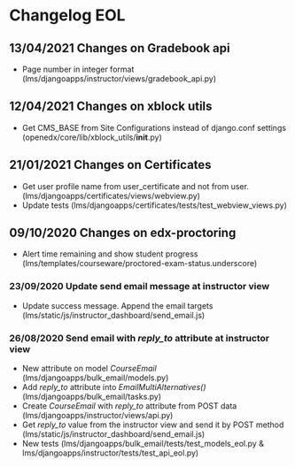 # Changelog EOL

## 13/04/2021 Changes on Gradebook api
- Page number in integer format (lms/djangoapps/instructor/views/gradebook_api.py)

## 12/04/2021 Changes on xblock utils
- Get CMS_BASE from Site Configurations instead of django.conf settings (openedx/core/lib/xblock_utils/__init__.py)

## 21/01/2021 Changes on Certificates
- Get user profile name from user_certificate and not from user. (lms/djangoapps/certificates/views/webview.py)
- Update tests (lms/djangoapps/certificates/tests/test_webview_views.py)

## 09/10/2020 Changes on edx-proctoring
- Alert time remaining and show student progress (lms/templates/courseware/proctored-exam-status.underscore)

### 23/09/2020 Update send email message at instructor view
- Update success message. Append the email targets (lms/static/js/instructor_dashboard/send_email.js)

### 26/08/2020 Send email with *reply_to* attribute at instructor view
- New attribute on model *CourseEmail* (lms/djangoapps/bulk_email/models.py)
- Add *reply_to* attribute into *EmailMultiAlternatives()* (lms/djangoapps/bulk_email/tasks.py)
- Create *CourseEmail* with *reply_to* attribute from POST data (lms/djangoapps/instructor/views/api.py)
- Get *reply_to* value from the instructor view and send it by POST method (lms/static/js/instructor_dashboard/send_email.js)
- New tests (lms/djangoapps/bulk_email/tests/test_models_eol.py & lms/djangoapps/instructor/tests/test_api_eol.py)
